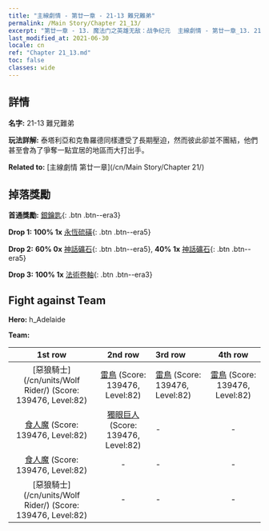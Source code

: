 ```yaml
---
title: "主線劇情 - 第廿一章 - 21-13 難兄難弟"
permalink: /Main Story/Chapter 21_13/
excerpt: "第廿一章 - 13. 魔法门之英雄无敌：战争纪元  主線劇情 - 第廿一章_13. 21-13 難兄難弟"
last_modified_at: 2021-06-30
locale: cn
ref: "Chapter 21_13.md"
toc: false
classes: wide
---
```


## 詳情

 **名字:** 21-13 難兄難弟

 **玩法詳解:** 泰塔利亞和克魯羅德同樣遭受了長期壓迫，然而彼此卻並不團結，他們甚至會為了爭奪一點宜居的地區而大打出手。

 **Related to:** [主線劇情 第廿一章](/cn/Main Story/Chapter 21/)

## 掉落獎勵

 **首通獎勵:** [銀鑰匙](/cn/Items/con_693/){: .btn .btn--era3}

 **Drop 1:** **100% 1x** [永恆硫磺](/cn/Items/mat_71/){: .btn .btn--era5}

 **Drop 2:** **60% 0x** [神話礦石](/cn/Items/mat_61/){: .btn .btn--era5}, **40% 1x** [神話礦石](/cn/Items/mat_61/){: .btn .btn--era5}

 **Drop 3:** **100% 1x** [法術卷軸](/cn/Items/con_694/){: .btn .btn--era3}


## Fight against Team
 **Hero:** h_Adelaide

 **Team:**


  | 1st row | 2nd row | 3rd row | 4th row |
  |:----:|:----:|:----|:----:|
  | [惡狼騎士](/cn/units/Wolf Rider/) (Score: 139476, Level:82)  | [雷鳥](/cn/units/Roc/) (Score: 139476, Level:82)  | [雷鳥](/cn/units/Roc/) (Score: 139476, Level:82)  | [雷鳥](/cn/units/Roc/) (Score: 139476, Level:82)  |
  | [食人魔](/cn/units/Ogre/) (Score: 139476, Level:82)  | [獨眼巨人](/cn/units/Cyclops/) (Score: 139476, Level:82)  | - | - |
  | [食人魔](/cn/units/Ogre/) (Score: 139476, Level:82)  | - | - | - |
  | [惡狼騎士](/cn/units/Wolf Rider/) (Score: 139476, Level:82)  | - | - | - |


